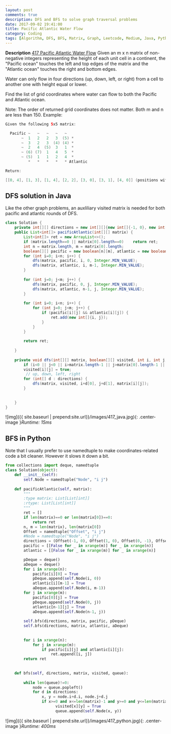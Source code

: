 ```yaml
---
layout: post
comments: true
description: DFS and BFS to solve graph traversal problems
date: 2017-09-02 19:41:00
title: Pacific Atlantic Water Flow
category: Coding
tags: [Algorithm, DFS, BFS, Matrix, Graph, Leetcode, Medium, Java, Python]
---
```


**Description**
[417 Pacific Atlantic Water Flow](https://leetcode.com/problems/pacific-atlantic-water-flow/description/)
Given an m x n matrix of non-negative integers representing the height of each unit cell in a continent, the "Pacific ocean" touches the left and top edges of the matrix and the "Atlantic ocean" touches the right and bottom edges.

Water can only flow in four directions (up, down, left, or right) from a cell to another one with height equal or lower.

Find the list of grid coordinates where water can flow to both the Pacific and Atlantic ocean.

Note:
The order of returned grid coordinates does not matter.
Both m and n are less than 150.
Example:
```java
Given the following 5x5 matrix:

  Pacific ~   ~   ~   ~   ~ 
       ~  1   2   2   3  (5) *
       ~  3   2   3  (4) (4) *
       ~  2   4  (5)  3   1  *
       ~ (6) (7)  1   4   5  *
       ~ (5)  1   1   2   4  *
          *   *   *   *   * Atlantic

Return:

[[0, 4], [1, 3], [1, 4], [2, 2], [3, 0], [3, 1], [4, 0]] (positions with parentheses in above matrix).
```


## DFS solution in Java
Like the other graph problems, an auxliliary visited matrix is needed for both pacific and atlantic rounds of DFS.


```java
class Solution {
    private int[][] directions = new int[][]{new int[]{-1, 0}, new int[]{1, 0}, new int[]{0, -1}, new int[]{0, 1}};
    public List<int[]> pacificAtlantic(int[][] matrix) {
        List<int[]> ret = new ArrayList<>();
        if (matrix.length==0 || matrix[0].length==0)    return ret;
        int n = matrix.length, m = matrix[0].length;
        boolean[][] pacific = new boolean[n][m], atlantic = new boolean[n][m];
        for (int i=0; i<n; i++) {
            dfs(matrix, pacific, i, 0, Integer.MIN_VALUE);
            dfs(matrix, atlantic, i, m-1, Integer.MIN_VALUE);
        }
        
        for (int j=0; j<m; j++) {
            dfs(matrix, pacific, 0, j, Integer.MIN_VALUE);
            dfs(matrix, atlantic, n-1, j, Integer.MIN_VALUE);
        }
        
        for (int i=0; i<n; i++) {
            for (int j=0; j<m; j++) {
                if (pacific[i][j] && atlantic[i][j]) {
                    ret.add(new int[]{i, j});
                }
            }
        }
        
        return ret;
        
    }
    
    private void dfs(int[][] matrix, boolean[][] visited, int i, int j, int height) {
        if (i<0 || j<0 || i>matrix.length-1 || j>matrix[0].length-1 || visited[i][j] || height>matrix[i][j])  return;
        visited[i][j] = true;
         // up, down, left, right
        for (int[] d : directions) {
            dfs(matrix, visited, i+d[0], j+d[1], matrix[i][j]);
        }
        
        
    }
}

```

![img]({{ site.baseurl | prepend:site.url}}/images/417_java.jpg){: .center-image }*Runtime: 15ms*

## BFS in Python
Note that I usually prefer to use namedtuple to make coordinates-related code a bit cleaner.
However it slows it down a bit.

```python
from collections import deque, namedtuple
class Solution(object):
    def __init__(self):
        self.Node = namedtuple("Node", "i j")
    
    def pacificAtlantic(self, matrix):
        """
        :type matrix: List[List[int]]
        :rtype: List[List[int]]
        """
        ret = []
        if len(matrix)==0 or len(matrix[0])==0:
            return ret
        n, m = len(matrix), len(matrix[0])
        Offset = namedtuple("Offset", "i j")
        #Node = namedtuple("Node", "i j")
        directions = (Offset(-1, 0), Offset(1, 0), Offset(0, -1), Offset(0, 1)) #up, down, left, right
        pacific = [[False for _ in xrange(m)] for _ in xrange(n)]
        atlantic = [[False for _ in xrange(m)] for _ in xrange(n)]

        pDeque = deque()
        aDeque = deque()
        for i in xrange(n):
            pacific[i][0] = True
            pDeque.append(self.Node(i, 0))
            atlantic[i][m-1] = True
            aDeque.append(self.Node(i, m-1))
        for j in xrange(m):
            pacific[0][j] = True
            pDeque.append(self.Node(0, j))
            atlantic[n-1][j] = True
            aDeque.append(self.Node(n-1, j))
        
        self.bfs(directions, matrix, pacific, pDeque)
        self.bfs(directions, matrix, atlantic, aDeque)
      
                          
        for i in xrange(n):
            for j in xrange(m):
                if pacific[i][j] and atlantic[i][j]:
                    ret.append([i, j])
        return ret
                    
          
    def bfs(self, directions, matrix, visited, queue):
        
        while len(queue)!=0:
            node = queue.popleft()
            for d in directions:
                x, y = node.i+d.i, node.j+d.j
                if x>=0 and x<=len(matrix)-1 and y>=0 and y<=len(matrix[0])-1 and not visited[x][y] and matrix[x][y]>=matrix[node.i][node.j]:
                      visited[x][y] = True
                      queue.append(self.Node(x, y))
```

![img]({{ site.baseurl | prepend:site.url}}/images/417_python.jpg){: .center-image }*Runtime: 400ms*


